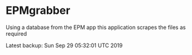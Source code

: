 # EPMgrabber
Using a database from the EPM app this application scrapes the files as required


Latest backup: Sun Sep 29 05:32:01 UTC 2019
